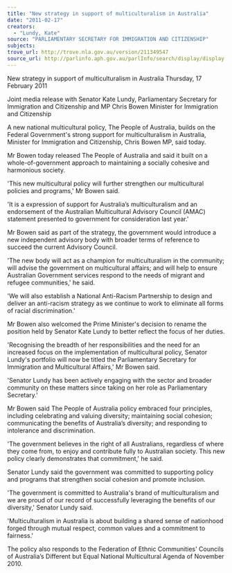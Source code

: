 ```yaml
---
title: "New strategy in support of multiculturalism in Australia"
date: "2011-02-17"
creators:
  - "Lundy, Kate"
source: "PARLIAMENTARY SECRETARY FOR IMMIGRATION AND CITIZENSHIP"
subjects:
trove_url: http://trove.nla.gov.au/version/211349547
source_url: http://parlinfo.aph.gov.au/parlInfo/search/display/display.w3p;query=Id%3A%22media/pressrel/2546118%22
---
```


 

 New strategy in support of multiculturalism in  Australia  Thursday, 17 February 2011 

 Joint media release with Senator Kate Lundy, Parliamentary Secretary for  Immigration and Citizenship and MP Chris Bowen Minister for Immigration and  Citizenship 

 A new national multicultural policy, The People of Australia, builds on the Federal  Government's strong support for multiculturalism in Australia, Minister for  Immigration and Citizenship, Chris Bowen MP, said today. 

 Mr Bowen today released The People of Australia and said it built on a whole-of-government approach to maintaining a socially cohesive and harmonious society. 

 'This new multicultural policy will further strengthen our multicultural policies and  programs,' Mr Bowen said. 

 'It is a expression of support for Australia’s multiculturalism and an endorsement of  the Australian Multicultural Advisory Council (AMAC) statement presented to  government for consideration last year.' 

 Mr Bowen said as part of the strategy, the government would introduce a new  independent advisory body with broader terms of reference to succeed the current  Advisory Council. 

 'The new body will act as a champion for multiculturalism in the community; will  advise the government on multicultural affairs; and will help to ensure Australian  Government services respond to the needs of migrant and refugee communities,' he  said. 

 'We will also establish a National Anti-Racism Partnership to design and deliver an  anti-racism strategy as we continue to work to eliminate all forms of racial  discrimination.' 

 Mr Bowen also welcomed the Prime Minister's decision to rename the position held  by Senator Kate Lundy to better reflect the focus of her duties. 

 'Recognising the breadth of her responsibilities and the need for an increased focus  on the implementation of multicultural policy, Senator Lundy's portfolio will now be  titled the Parliamentary Secretary for Immigration and Multicultural Affairs,' Mr  Bowen said. 

 'Senator Lundy has been actively engaging with the sector and broader community  on these matters since taking on her role as Parliamentary Secretary.' 

 Mr Bowen said The People of Australia policy embraced four principles, including  celebrating and valuing diversity; maintaining social cohesion; communicating the  benefits of Australia’s diversity; and responding to intolerance and discrimination. 

 'The government believes in the right of all Australians, regardless of where they  come from, to enjoy and contribute fully to Australian society. This new policy clearly  demonstrates that commitment,' he said. 

 Senator Lundy said the government was committed to supporting policy and  programs that strengthen social cohesion and promote inclusion. 

 'The government is committed to Australia's brand of multiculturalism and we are  proud of our record of successfully leveraging the benefits of our diversity,' Senator  Lundy said. 

 'Multiculturalism in Australia is about building a shared sense of nationhood forged  through mutual respect, common values and a commitment to fairness.' 

 The policy also responds to the Federation of Ethnic Communities' Councils of  Australia’s Different but Equal National Multicultural Agenda of November 2010. 

 

 

